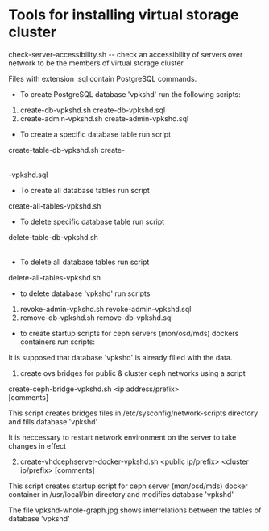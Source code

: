 # Tools for installing virtual storage cluster


check-server-accessibility.sh -- check an accessibility of servers over network to be the members of
                                 virtual storage cluster 

Files with extension .sql contain PostgreSQL commands.

- To create PostgreSQL database 'vpkshd' run the following scripts:

1. create-db-vpkshd.sh create-db-vpkshd.sql
2. create-admin-vpkshd.sh create-admin-vpkshd.sql

- To create a specific database table  run script 

create-table-db-vpkshd.sh <table name> create-<table name>-vpkshd.sql

 
- To create all database tables run script

create-all-tables-vpkshd.sh


- To delete specific database table run script

delete-table-db-vpkshd.sh <table name>

- To delete all database tables run script

delete-all-tables-vpkshd.sh

- to delete database 'vpkshd' run scripts

1. revoke-admin-vpkshd.sh revoke-admin-vpkshd.sql
2. remove-db-vpkshd.sh remove-db-vpkshd.sql


- to create startup scripts for ceph servers (mon/osd/mds) dockers containers  run scripts:

It is supposed that database 'vpkshd' is already filled with the data.

1. create ovs bridges for public &  cluster ceph networks using a script

create-ceph-bridge-vpkshd.sh  <dc name>  <server name>  <server main bridge name> <ceph bridge name> <vlan id> <ip address/prefix>  
[comments]

This script creates bridges files in /etc/sysconfig/network-scripts directory and fills database 'vpkshd'
 
It is neccessary to restart network environment on the server to take changes in effect

2.  create-vhdcephserver-docker-vpkshd.sh  <dc name> <dc server name>  <vhd name> <vhdcephserver name>  <vhdcephserver type> <public 
bridge> <cluster bridge> <public ip/prefix> <cluster ip/prefix>  <memory> <ncpus> [comments]

This script creates startup script for ceph server (mon/osd/mds) docker container in /usr/local/bin directory and modifies database 
'vpkshd'


The file vpkshd-whole-graph.jpg shows interrelations between the tables of database 'vpkshd'

 
